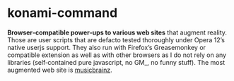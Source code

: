 ﻿konami-command
==============

**Browser‐compatible power‐ups to various web sites** that augment reality.
Those are user scripts that are defacto tested thoroughly under Opera 12’s native userjs support.
They also run with Firefox’s Greasemonkey or compatible extension as well as with other browsers as I do not rely on any libraries (self‐contained pure javascript, no GM_, no funny stuff).
The most augmented web site is [musicbrainz](https://musicbrainz.org).